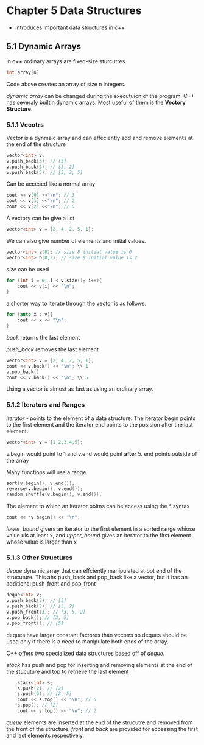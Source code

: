 # Chapter 5 Data Structures

- introduces important data structures in c++

## 5.1 Dynamic Arrays

in c++ ordinary arrays are fixed-size sturcutres. 

```c++
int array[n]
```
Code above creates an array of size n integers.

*dynamic array* can be changed during the executuion of the program. C++ has severaly builtin dynamic arrays. Most useful of them is the **Vectory Structure**.

### 5.1.1 Vecotrs

Vector is a dynmaic array and can effeciently add and remove elements at the end of the structure

```c++
vector<int> v;
v.push_back(3); // [3]
v.push_back(2); // [3, 2]
v.push_back(5); // [3, 2, 5]

```

Can be accesed like a normal array

```c++
cout << v[0] <<"\n"; // 3
cout << v[1] <<"\n"; // 2
cout << v[2] <<"\n"; // 5
```

A vectory can be give a list

```c++
vector<int> v = {2, 4, 2, 5, 1};
```

We can also give number of elements and initial values.

```c++
vector<int> a(8); // size 8 initial value is 0
vector<int> b(8,2); // size 8 initial value is 2

```

*size* can be used

```c++
for (int i = 0; i < v.size(); i++){
    cout << v[i] << "\n";
}
```

a shorter way to iterate through the vector is as follows:

```c++
for (auto x : v){
    cout << x << "\n";
}
```

*back* returns the last element

*push_back* removes the last element

```c++
vector<int> v = {2, 4, 2, 5, 1};
cout << v.back() << "\n"; \\ 1
v.pop_back()
cout << v.back() << "\n"; \\ 5
```

Using a vector is almost as fast as using an ordinary array.

### 5.1.2 Iterators and Ranges
*iterator* - points to the element of a data structure. The iterator begin points to the first element and the iterator end points to the posision after the last element.

```c++
vector<int> v = {1,2,3,4,5};
```
v.begin would point to 1 and v.end would point **after** 5. end points outside of the array

Many  functions will use a range.

```c++
sort(v.begin(), v.end());
reverse(v.begin(), v.end());
random_shuffle(v.begin(), v.end());
```

The element to which an iterator poitns can be access using the * syntax

```c++
cout << *v.begin() << "\n"; 
```
*lower_bound* givers an iterator to the first element in a sorted range whiose value uis at least x, and *upper_bound* gives an iterator to the first element whose value is larger than x

### 5.1.3 Other Structures
*deque* dynamic array that can effciently manipulated at bot end  of the strucuture. This ahs push_back and pop_back like a vector, but it has an additional push_front and pop_front

```c++
deque<int> v;
v.push_back(5); // [5]
v.push_back(2); // [5, 2]
v.push_front(3); // [3, 5, 2]
v.pop_back(); // [3, 5]
v.pop_front(); // [5]
```
deques have larger constant factores than vecotrs so deques should be used only if there is a need to manipulate both ends of the array.


C++ offers two specialized data structures based off of *deque*.

*stack* has push and pop for inserting and removing elements at the end of the stucuture and top to retrieve the last element

```c++
    stack<int> s; 
    s.push(2); // [2]
    s.push(5); // [2, 5]
    cout << s.top() << "\n"; // 5
    s.pop(); // [2]
    cout << s.top() << "\n"; // 2
```

*queue* elements are inserted at the end of the strucutre and removed from the front of the structure. *front* and *back* are provided for accessing the first and last elements respectively.

